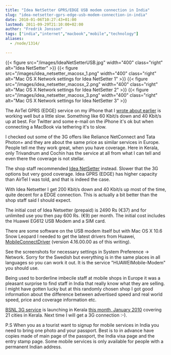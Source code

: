 ```yaml
---
title: "Idea NetSetter GPRS/EDGE USB modem connection in India"
slug: "idea-netsetter-gprs-edge-usb-modem-connection-in-india"
date: 2010-01-06T10:27:43+01:00
lastmod: 2011-09-29T21:10:00+02:00
author: "Fredrik Jonsson"
tags: ["india","internet","macbook","mobile","technology"]
aliases:
  - /node/1314/

---
```


{{< figure src="/images/IdeaNetSetterUSB.jpg" width="400" class="right" alt="Idea NetSetter" >}}
{{< figure src="/images/idea_netsetter_macosx_1.png" width="400" class="right" alt="Mac OS X Network settings for Idea NetSetter 1" >}}
{{< figure src="/images/idea_netsetter_macosx_2.png" width="400" class="right" alt="Mac OS X Network settings for Idea NetSetter 2" >}}
{{< figure src="/images/idea_netsetter_macosx_3.png" width="400" class="right" alt="Mac OS X Network settings for Idea NetSetter 3" >}}

The AirTel GPRS (EDGE) service on my iPhone that I [wrote about earlier](/node/1288) is working well but a little slow. Something like 60 Kbit/s down and 40 Kbit/s up at best. For Twitter and some e-mail on the iPhone it's ok but when connecting a MacBook via tethering it's to slow.

I checked out some of the 3G offers like Reliance NetConnect and Tata Photon+ and they are about the same price as similar services in Europe. People tell me they work great, when you have coverage. Here in Kerala, only Trivandrum and Cochin has the service at all from what I can tell and even there the coverage is not stellar.

The shop staff recommended [Idea NetSetter](http://www.ideacellular.com:80/IDEA.portal?_nfpb=true&_pageLabel=IDEA_Page_GPRS) instead. Slower that the 3G options but very good coverage. Idea GPRS (EDGE) has higher capacity than AirTel I was told, and that is indeed the case.

With Idea Netsetter I get 200 Kbit/s down and 40 Kbit/s up most of the time, quite decent for a EDGE connection. This is actually a bit better than the shop staff said I should expect.

The initial cost of Idea Netsetter (prepaid) is 2490 Rs (€37) and for unlimited use you then pay 600 Rs. (€9) per month. The initial cost includes the Huawei EG612 USB Modem and a SIM card.

There are some software on the USB modem itself but with Mac OS X 10.6 Snow Leopard I needed to get the latest drivers from Huawei, [MobileConnectDriver](http://www.huaweidevice.com/resource/mini/200910149695/testmobile1014/index.html?directoryId=3874&treeId=0) (version 4.16.00.00 as of this writing).

See the screenshots for necessary settings in System Preference -> Network. Sorry for the Swedish but everything is in the same places in all languages so you can work it out. It is the service "HUAWEIMobile-Modem" you should use.

Being used to borderline imbecile staff at mobile shops in Europe it was a pleasant surprise to find staff in India that really know what they are selling. I might have gotten lucky but at this randomly chosen shop I got good information about the difference between advertised speed and real world speed, price and coverage information etc.

[BSNL 3G service](http://bsnl.in/service/3G/3GHomepage.htm) is launching in Kerala [this month, January 2010](http://www.dnaindia.com/money/report_bsnl-to-launch-3g-services-in-kerala-from-january-4_1330161) covering 21 cities in Kerala. Next time I will get a 3G connection :-).

P.S When you as a tourist want to signup for mobile services in India you need to bring one photo and your passport. Best is to in advance have copies made of main page of the passport, the India visa page and the entry stamp page. Some mobile services is only available for people with a permanent Indian address.

